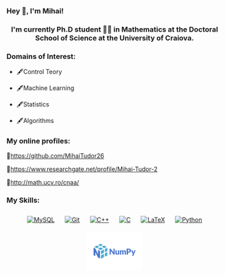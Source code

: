 ### Hey 👋, I'm Mihai!  
 
  

### <div align="center">I'm currently Ph.D student 👨‍💻 in Mathematics at the Doctoral School of Science  at the University of Craiova.</div>  
  



###  Domains of Interest:  
-  🖋Control Teory  
  

-  🖋Machine Learning  
  

-  🖋Statistics  
  

- 🖋Algorithms  
  
### My online profiles:  
🔗https://github.com/MihaiTudor26  
  

🔗https://www.researchgate.net/profile/Mihai-Tudor-2  
  

🔗http://math.ucv.ro/cnaa/  
  
### My Skills:  
<div align="center">  
<a href="https://www.mysql.com/" target="_blank"><img style="margin: 10px" src="https://profilinator.rishav.dev/skills-assets/mysql-original-wordmark.svg" alt="MySQL" height="50" /></a>  
<a href="https://github.com/" target="_blank"><img style="margin: 10px" src="https://profilinator.rishav.dev/skills-assets/git-scm-icon.svg" alt="Git" height="50" /></a>  
<a href="https://www.cplusplus.com/" target="_blank"><img style="margin: 10px" src="https://profilinator.rishav.dev/skills-assets/cplusplus-original.svg" alt="C++" height="50" /></a>  
<a href="https://www.cprogramming.com/" target="_blank"><img style="margin: 10px" src="https://profilinator.rishav.dev/skills-assets/c-original.svg" alt="C" height="50" /></a>  
<a href="https://www.latex-project.org/" target="_blank"><img style="margin: 10px" src="https://profilinator.rishav.dev/skills-assets/latex.png" alt="LaTeX" height="50" /></a>  
<a href="https://www.python.org/" target="_blank"><img style="margin: 10px" src="https://profilinator.rishav.dev/skills-assets/python-original.svg" alt="Python" height="50" /></a>  
<a href="https://numpy.org/" target="_blank"><img style="margin: 10px" src="https://github.com/MihaiTudor26/MihaiTudor26/blob/main/Numpy.png" alt="NumPy" height="90" /></a>  
</div>  
